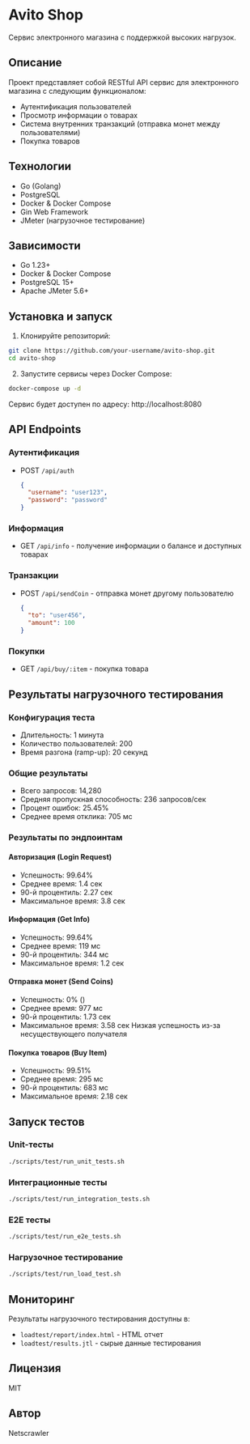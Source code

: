 # Avito Shop

Сервис электронного магазина с поддержкой высоких нагрузок.

## Описание

Проект представляет собой RESTful API сервис для электронного магазина с следующим функционалом:
- Аутентификация пользователей
- Просмотр информации о товарах
- Система внутренних транзакций (отправка монет между пользователями)
- Покупка товаров

## Технологии

- Go (Golang)
- PostgreSQL
- Docker & Docker Compose
- Gin Web Framework
- JMeter (нагрузочное тестирование)

## Зависимости

- Go 1.23+
- Docker & Docker Compose
- PostgreSQL 15+
- Apache JMeter 5.6+

## Установка и запуск

1. Клонируйте репозиторий:
```bash
git clone https://github.com/your-username/avito-shop.git
cd avito-shop
```

2. Запустите сервисы через Docker Compose:
```bash
docker-compose up -d
```

Сервис будет доступен по адресу: http://localhost:8080

## API Endpoints

### Аутентификация
- POST `/api/auth`
  ```json
  {
    "username": "user123",
    "password": "password"
  }
  ```

### Информация
- GET `/api/info` - получение информации о балансе и доступных товарах

### Транзакции
- POST `/api/sendCoin` - отправка монет другому пользователю
  ```json
  {
    "to": "user456",
    "amount": 100
  }
  ```

### Покупки
- GET `/api/buy/:item` - покупка товара

## Результаты нагрузочного тестирования

### Конфигурация теста
- Длительность: 1 минута
- Количество пользователей: 200
- Время разгона (ramp-up): 20 секунд

### Общие результаты
- Всего запросов: 14,280
- Средняя пропускная способность: 236 запросов/сек
- Процент ошибок: 25.45%
- Среднее время отклика: 705 мс

### Результаты по эндпоинтам

#### Авторизация (Login Request)
- Успешность: 99.64%
- Среднее время: 1.4 сек
- 90-й процентиль: 2.27 сек
- Максимальное время: 3.8 сек

#### Информация (Get Info)
- Успешность: 99.64%
- Среднее время: 119 мс
- 90-й процентиль: 344 мс
- Максимальное время: 1.2 сек

#### Отправка монет (Send Coins)
- Успешность: 0% ()
- Среднее время: 977 мс
- 90-й процентиль: 1.73 сек
- Максимальное время: 3.58 сек
Низкая успешность из-за несуществующего получателя

#### Покупка товаров (Buy Item)
- Успешность: 99.51%
- Среднее время: 295 мс
- 90-й процентиль: 683 мс
- Максимальное время: 2.18 сек


## Запуск тестов

### Unit-тесты
```bash
./scripts/test/run_unit_tests.sh
```

### Интеграционные тесты
```bash
./scripts/test/run_integration_tests.sh
```

### E2E тесты
```bash
./scripts/test/run_e2e_tests.sh
```

### Нагрузочное тестирование
```bash
./scripts/test/run_load_test.sh
```

## Мониторинг

Результаты нагрузочного тестирования доступны в:
- `loadtest/report/index.html` - HTML отчет
- `loadtest/results.jtl` - сырые данные тестирования

## Лицензия

MIT

## Автор

Netscrawler
